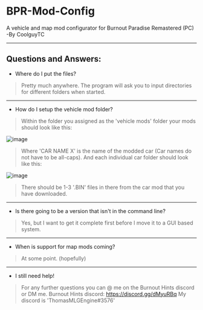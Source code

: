 # BPR-Mod-Config

A vehicle and map mod configurator for Burnout Paradise Remastered (PC)
-By CoolguyTC

---

**Questions and Answers:**
---
- Where do I put the files?

>Pretty much anywhere.
The program will ask you to input directories for different folders when started.

---
- How do I setup the vehicle mod folder?

>Within the folder you assigned as the 'vehicle mods' folder your mods should look like this:

![image](https://user-images.githubusercontent.com/95531273/179301454-dd70cb46-6039-432e-92d3-b8ebde470c05.png)

>Where 'CAR NAME X' is the name of the modded car (Car names do not have to be all-caps).
And each individual car folder should look like this:

![image](https://user-images.githubusercontent.com/95531273/179301772-392b24e1-d631-46f5-9c9e-ce4a3d23d304.png)

>There should be 1-3 '.BIN' files in there from the car mod that you have downloaded.

---
- Is there going to be a version that isn't in the command line?

>Yes, but I want to get it complete first before I move it to a GUI based system.

---
- When is support for map mods coming?

>At some point. (hopefully)

---
- I still need help!

>For any further questions you can @ me on the Burnout Hints discord or DM me.
Burnout Hints discord: https://discord.gg/dMyuRBq
My discord is 'ThomasMLGEngine#3576'
